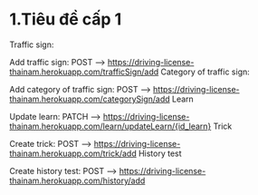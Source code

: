 # 1.Tiêu đề cấp 1
Traffic sign:

Add traffic sign: POST --> https://driving-license-thainam.herokuapp.com/trafficSign/add
Category of traffic sign:

Add category of traffic sign: POST --> https://driving-license-thainam.herokuapp.com/categorySign/add
Learn

Update learn: PATCH --> https://driving-license-thainam.herokuapp.com/learn/updateLearn/{id_learn}
Trick

Create trick: POST --> https://driving-license-thainam.herokuapp.com/trick/add
History test

Create history test: POST --> https://driving-license-thainam.herokuapp.com/history/add
